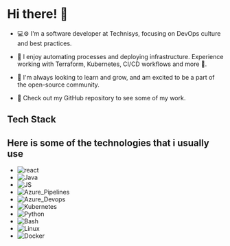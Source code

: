 # Hi there! 🖖

- 💻⚙️ I'm a software developer at Technisys, focusing on DevOps culture and best practices.

- 🚀 I enjoy automating processes and deploying infrastructure. Experience working with Terraform, Kubernetes, CI/CD workflows and more 🧪. 

- 🌱 I'm always looking to learn and grow, and am excited to be a part of the open-source community. 

- 👀 Check out my GitHub repository to see some of my work.


## Tech Stack

Here is some of the technologies that i usually use
---
- ![react](https://img.shields.io/badge/React-20232A?style=for-the-badge&logo=react&logoColor=61DAFB)
- ![Java](https://img.shields.io/badge/Java-007396?style=for-the-badge&logo=java&logoColor=white)
- ![JS](https://img.shields.io/badge/JavaScript-F7DF1E?style=for-the-badge&logo=javascript&logoColor=black)
- ![Azure_Pipelines](https://img.shields.io/badge/Azure_Pipelines-2560E0?style=for-the-badge&logo=azurepipelines&logoColor=black)
- ![Azure_Devops](https://img.shields.io/badge/Azure_Devops-0078D7?style=for-the-badge&logo=azuredevops&logoColor=black)
- ![Kubernetes](https://img.shields.io/badge/Kubernetes-326CE5?style=for-the-badge&logo=kubernetes&logoColor=black)
- ![Python](https://img.shields.io/badge/Python-3776AB?style=for-the-badge&logo=python&logoColor=black)
- ![Bash](https://img.shields.io/badge/Bash-4EAA25?style=for-the-badge&logo=gnu-bash&logoColor=black)
- ![Linux](https://img.shields.io/badge/Linux-1793D1?style=for-the-badge&logo=arch-linux&logoColor=black)
- ![Docker](https://img.shields.io/badge/Docker-2496ED?style=for-the-badge&logo=docker&logoColor=black)
